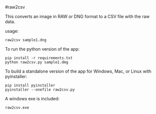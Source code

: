 #raw2csv

This converts an image in RAW or DNG format to a CSV file with the raw data.

usage:

    raw2csv sample1.dng

To run the python version of the app:
    
    pip install -r requirements.txt
    python raw2csv.py sample1.dmg
    
To build a standalone version of the app for Windows, Mac, or Linux with pyinstaller:

    pip install pyinstaller 
    pyinstaller --onefile raw2csv.py

A windows exe is included:

    raw2csv.exe

